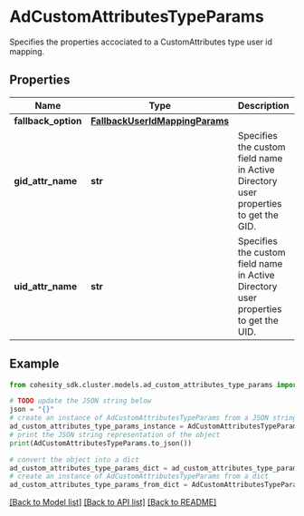 # AdCustomAttributesTypeParams

Specifies the properties accociated to a CustomAttributes type user id mapping.

## Properties

Name | Type | Description | Notes
------------ | ------------- | ------------- | -------------
**fallback_option** | [**FallbackUserIdMappingParams**](FallbackUserIdMappingParams.md) |  | 
**gid_attr_name** | **str** | Specifies the custom field name in Active Directory user properties to get the GID. | 
**uid_attr_name** | **str** | Specifies the custom field name in Active Directory user properties to get the UID. | 

## Example

```python
from cohesity_sdk.cluster.models.ad_custom_attributes_type_params import AdCustomAttributesTypeParams

# TODO update the JSON string below
json = "{}"
# create an instance of AdCustomAttributesTypeParams from a JSON string
ad_custom_attributes_type_params_instance = AdCustomAttributesTypeParams.from_json(json)
# print the JSON string representation of the object
print(AdCustomAttributesTypeParams.to_json())

# convert the object into a dict
ad_custom_attributes_type_params_dict = ad_custom_attributes_type_params_instance.to_dict()
# create an instance of AdCustomAttributesTypeParams from a dict
ad_custom_attributes_type_params_from_dict = AdCustomAttributesTypeParams.from_dict(ad_custom_attributes_type_params_dict)
```
[[Back to Model list]](../README.md#documentation-for-models) [[Back to API list]](../README.md#documentation-for-api-endpoints) [[Back to README]](../README.md)


